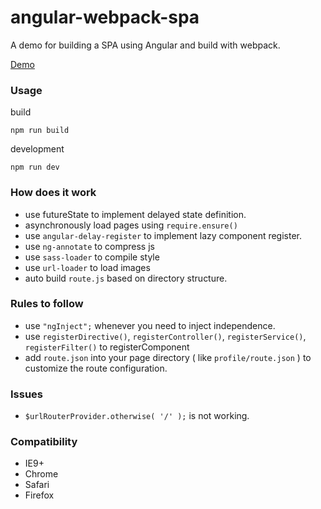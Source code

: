 # angular-webpack-spa
A demo for building a SPA using Angular and build with webpack.

[Demo](http://neekey.github.io/angular-webpack-spa/build/)

### Usage

build

```
npm run build
```

development

```
npm run dev
```

### How does it work

- use futureState to implement delayed state definition.
- asynchronously load pages using `require.ensure()`
- use `angular-delay-register` to implement lazy component register.
- use `ng-annotate` to compress js
- use `sass-loader` to compile style
- use `url-loader` to load images
- auto build `route.js` based on directory structure.

### Rules to follow

- use `"ngInject";` whenever you need to inject independence.
- use `registerDirective()`, `registerController()`, `registerService()`, `registerFilter()` to registerComponent
- add `route.json` into your page directory ( like `profile/route.json` ) to customize the route configuration.

### Issues

- `$urlRouterProvider.otherwise( '/' );` is not working.

### Compatibility

- IE9+
- Chrome
- Safari
- Firefox

